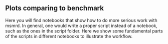 ## Plots comparing to benchmark

Here you will find notebooks that show how to do more serious work with msmrd. In general, one would write a proper script instead of a notebook, such as the ones in the script folder. Here we show some fundamental parts of the scripts in different notebooks to illustrate the workflow.
